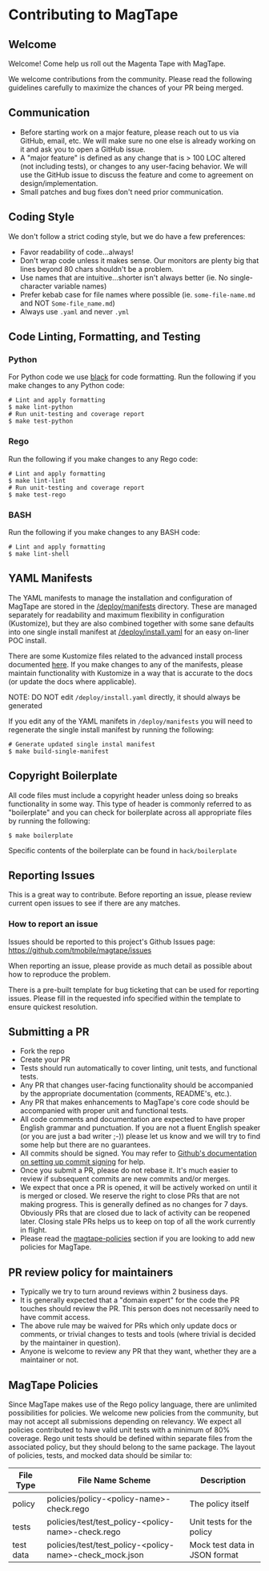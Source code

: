 # Contributing to MagTape

## Welcome

Welcome! Come help us roll out the Magenta Tape with MagTape.

We welcome contributions from the community. Please read the following guidelines carefully to maximize the chances of your PR being merged.

## Communication

- Before starting work on a major feature, please reach out to us via GitHub, email, etc. We will make sure no one else is already working on it and ask you to open a GitHub issue.
- A "major feature" is defined as any change that is > 100 LOC altered (not including tests), or changes to any user-facing behavior. We will use the GitHub issue to discuss the feature and come to agreement on design/implementation.
- Small patches and bug fixes don't need prior communication.

## Coding Style

We don't follow a strict coding style, but we do have a few preferences:

- Favor readability of code...always!
- Don't wrap code unless it makes sense. Our monitors are plenty big that lines beyond 80 chars shouldn't be a problem.
- Use names that are intuitive...shorter isn't always better (ie. No single-character variable names)
- Prefer kebab case for file names where possible (ie. `some-file-name.md` and NOT `Some-file_name.md`)
- Always use `.yaml` and never `.yml`

## Code Linting, Formatting, and Testing
### Python

For Python code we use [black](https://github.com/psf/black) for code formatting. Run the following if you make changes to any Python code:

```shell
# Lint and apply formatting
$ make lint-python
# Run unit-testing and coverage report
$ make test-python
```

### Rego

Run the following if you make changes to any Rego code:

```shell
# Lint and apply formatting
$ make lint-lint
# Run unit-testing and coverage report
$ make test-rego
```

### BASH

Run the following if you make changes to any BASH code:

```shell
# Lint and apply formatting
$ make lint-shell
```

## YAML Manifests

The YAML manifests to manage the installation and configuration of MagTape are stored in the [/deploy/manifests](/deploy/manifests) directory. These are managed separately for readability and maximum flexibility in configuration (Kustomize), but they are also combined together with some sane defaults into one single install manifest at [/deploy/install.yaml](/deploy/install.yaml) for an easy on-liner POC install.

There are some Kustomize files related to the advanced install process documented [here](/docs/install.md). If you make changes to any of the manifests, please maintain functionality with Kustomize in a way that is accurate to the docs (or update the docs where applicable).

NOTE: DO NOT edit `/deploy/install.yaml` directly, it should always be generated

If you edit any of the YAML manifets in `/deploy/manifests` you will need to regenerate the single install manifest by running the following:

```shell
# Generate updated single instal manifest
$ make build-single-manifest
```

## Copyright Boilerplate

All code files must include a copyright header unless doing so breaks functionality in some way. This type of header is commonly referred to as "boilerplate" and you can check for boilerplate across all appropriate files by running the following:

```shell
$ make boilerplate
```

Specific contents of the boilerplate can be found in `hack/boilerplate`

## Reporting Issues

This is a great way to contribute. Before reporting an issue, please review current open issues to see if there are any matches.

### How to report an issue

Issues should be reported to this project's Github Issues page: https://github.com/tmobile/magtape/issues

When reporting an issue, please provide as much detail as possible about how to reproduce the problem.

There is a pre-built template for bug ticketing that can be used for reporting issues. Please fill in the requested info specified within the template to ensure quickest resolution.

## Submitting a PR

- Fork the repo
- Create your PR
- Tests should run automatically to cover linting, unit tests, and functional tests.
- Any PR that changes user-facing functionality should be accompanied by the appropriate documentation (comments, README's, etc.).
- Any PR that makes enhancements to MagTape's core code should be accompanied with proper unit and functional tests.
- All code comments and documentation are expected to have proper English grammar and punctuation. If you are not a fluent English speaker (or you are just a bad writer ;-)) please let us know and we will try to find some help but there are no guarantees.
- All commits should be signed. You may refer to [Github's documentation on setting up commit signing](https://docs.github.com/en/authentication/managing-commit-signature-verification/displaying-verification-statuses-for-all-of-your-commits) for help.
- Once you submit a PR, please do not rebase it. It's much easier to review if subsequent commits are new commits and/or merges.
- We expect that once a PR is opened, it will be actively worked on until it is merged or closed. We reserve the right to close PRs that are not making progress. This is generally defined as no changes for 7 days. Obviously PRs that are closed due to lack of activity can be reopened later. Closing stale PRs helps us to keep on top of all the work currently in flight.
- Please read the [magtape-policies](#magtape-policies) section if you are looking to add new policies for MagTape.

## PR review policy for maintainers

- Typically we try to turn around reviews within 2 business days.
- It is generally expected that a "domain expert" for the code the PR touches should review the PR. This person does not necessarily need to have commit access.
- The above rule may be waived for PRs which only update docs or comments, or trivial changes to tests and tools (where trivial is decided by the maintainer in question).
- Anyone is welcome to review any PR that they want, whether they are a maintainer or not.

## MagTape Policies

Since MagTape makes use of the Rego policy language, there are unlimited possibilities for policies. We welcome new policies from the community, but may not accept all submissions depending on relevancy. We expect all policies contributed to have valid unit tests with a minimum of 80% coverage. Rego unit tests should be defined within separate files from the associated policy, but they should belong to the same package. The layout of policies, tests, and mocked data should be similar to:

| File Type             | File Name Scheme                                            | Description                                          |
|---                    |---                                                          |---                                                   |
| policy                | policies/policy-\<policy-name\>-check.rego                  | The policy itself                                    |
| tests                 | policies/test/test_policy-\<policy-name\>-check.rego        | Unit tests for the policy                            |
| test data             | policies/test/test_policy-\<policy-name\>-check_mock.json   | Mock test data in JSON format                        |
